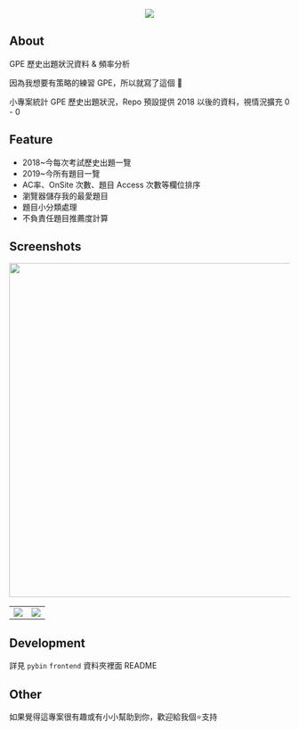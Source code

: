 <p align="center">
<a href="https://gpe-helper.setsal.dev/" target="_blank">
<img src="https://i.imgur.com/2K698Mr.png" >
</a>
</p>

## About

GPE 歷史出題狀況資料 & 頻率分析

因為我想要有策略的練習 GPE，所以就寫了這個 🤠

小專案統計 GPE 歷史出題狀況，Repo 預設提供 2018 以後的資料，視情況擴充 0 - 0

## Feature

+ 2018~今每次考試歷史出題一覽
+ 2019~今所有題目一覽
+ AC率、OnSite 次數、題目 Access 次數等欄位排序
+ 瀏覽器儲存我的最愛題目
+ 題目小分類處理
+ 不負責任題目推薦度計算

## Screenshots
<p align="center">
<img src="https://i.imgur.com/A4A3LVi.png" width="600" />
</p>

|            |  |
:-------------------------:|:-------------------------:
![](https://i.imgur.com/sZo4pI4.png)  |  ![](https://i.imgur.com/9JeyKO0.png)

## Development

詳見 `pybin` `frontend` 資料夾裡面 README

## Other

如果覺得這專案很有趣或有小小幫助到你，歡迎給我個⭐支持